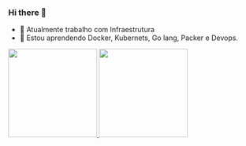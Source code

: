 ### Hi there 👋

- 🔭 Atualmente trabalho com Infraestrutura
- 🌱 Estou aprendendo Docker, Kubernets, Go lang, Packer e Devops.

 <div>
  <a href="https://github.com/adell">
  <img height="180em" src="https://github-readme-stats.vercel.app/api?username=adell&show_icons=true&theme=dark&include_all_commits=true&count_private=true"/>
  <img height="180em" src="https://github-readme-stats.vercel.app/api/top-langs/?username=adell&layout=compact&langs_count=7&theme=dark"/>
</div>
